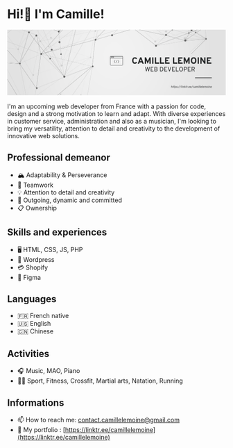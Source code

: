 # Hi!👋 I'm Camille! 
![Intro-banner](/Banner.png)

I'm an upcoming web developer from France with a passion for code, design and a strong motivation to learn and adapt. With diverse experiences in customer service, administration and also as a musician, I'm looking to bring my versatility, attention to detail and creativity to the development of innovative web solutions.  

## Professional demeanor

* 🏔 Adaptability & Perseverance
* 🤝 Teamwork
* 💡 Attention to detail and creativity
* 🚀 Outgoing, dynamic and committed
* 📋 Ownership

## Skills and experiences 

* 🖥 HTML, CSS, JS, PHP
* 📝 Wordpress
* 💳 Shopify 
* 📐 Figma

## Languages

* 🇫🇷 French native
* 🇺🇸 English 
* 🇨🇳 Chinese 

## Activities 

* 🎧 Music, MAO, Piano
* 🏋️‍♂️ Sport, Fitness, Crossfit, Martial arts, Natation, Running

## Informations 

* 📫 How to reach me: <a href="mailto:contact.camillelemoine@gmail.com">contact.camillelemoine@gmail.com</a>
* 📁 My portfolio : [https://linktr.ee/camillelemoine](https://linktr.ee/camillelemoine)

  


